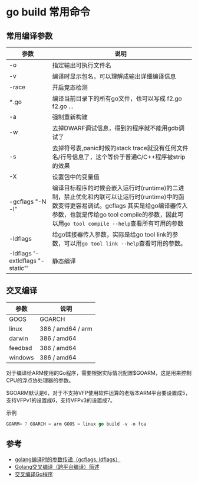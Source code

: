 # go build 常用命令

## 常用编译参数

| 参数               | 说明                                                                                                                                                  |
|------------------|-----------------------------------------------------------------------------------------------------------------------------------------------------|
| -o               | 指定输出可执行文件名                                                                                                                                          |
| -v               | 编译时显示包名，可以理解成输出详细编译信息                                                                                                                               |
| -race            | 开启竞态检测                                                                                                                                              |
| *.go             | 编译当前目录下的所有go文件，也可以写成 f2.go f2.go ...                                                                                                                |
| -a               | 强制重新构建                                                                                                                                              |
| -w               | 去掉DWARF调试信息，得到的程序就不能用gdb调试了                                                                                                                         |
| -s               | 去掉符号表,panic时候的stack trace就没有任何文件名/行号信息了，这个等价于普通C/C++程序被strip的效果                                                                                     |
| -X               | 设置包中的变量值                                                                                                                                            |
| -gcflags "-N -l" | 编译目标程序的时候会嵌入运行时(runtime)的二进制，禁止优化和内联可以让运行时(runtime)中的函数变得更容易调试。gcflags 其实是给go编译器传入参数，也就是传给go tool compile的参数，因此可以用`go tool compile --help`查看所有可用的参数 |
| -ldflags         | 给go链接器传入参数，实际是给go tool link的参数，可以用`go tool link --help`查看可用的参数。                                                                                     |
| -ldflags '-extldflags "-static"'        | 静态编译                                                                                                                                                |

## 交叉编译

| 参数      | 说明                |                                                                   
|---------|-------------------|
| GOOS    | GOARCH            |
| linux   | 386 / amd64 / arm |
| darwin  | 386 / amd64       |
| feedbsd | 386 / amd64       |
| windows | 386 / amd64       |

对于编译给ARM使用的Go程序，需要根据实际情况配置$GOARM，这是用来控制CPU的浮点协处理器的参数。

$GOARM默认是6，对于不支持VFP使用软件运算的老版本ARM平台要设置成5，支持VFPv1的设置成6，支持VFPv3的设置成7。

示例

```go
GOARM= 7 GOARCH = arm GOOS = linux go build -v -o fca
```

## 参考

+ [golang编译时的参数传递（gcflags, ldflags）](https://studygolang.com/articles/23900)
+ [Golang交叉编译（跨平台编译）简述](https://blog.csdn.net/hx7013/article/details/91489642)
+ [交叉编译Go程序](https://holmesian.org/golang-cross-compile)
